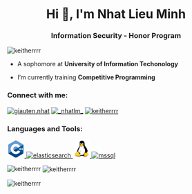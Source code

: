 <h1 align="center">Hi 👋, I'm Nhat Lieu Minh</h1>
<h3 align="center">Information Security - Honor Program</h3>

<p align="left"> <img src="https://komarev.com/ghpvc/?username=keitherrrr&label=Profile%20views&color=0e75b6&style=flat" alt="keitherrrr" /> </p>

- A sophomore at **University of Information Techonology**

- I’m currently training **Competitive Programming**

<h3 align="left">Connect with me:</h3>
<p align="left">
<a href="https://fb.com/giauten.nhat" target="blank"><img align="center" src="https://raw.githubusercontent.com/rahuldkjain/github-profile-readme-generator/master/src/images/icons/Social/facebook.svg" alt="giauten.nhat" height="30" width="40" /></a>
<a href="https://instagram.com/_nhatlm_" target="blank"><img align="center" src="https://raw.githubusercontent.com/rahuldkjain/github-profile-readme-generator/master/src/images/icons/Social/instagram.svg" alt="_nhatlm_" height="30" width="40" /></a>
<a href="https://codeforces.com/profile/keitherrrr" target="blank"><img align="center" src="https://raw.githubusercontent.com/rahuldkjain/github-profile-readme-generator/master/src/images/icons/Social/codeforces.svg" alt="keitherrrr" height="30" width="40" /></a>
</p>

<h3 align="left">Languages and Tools:</h3>
<p align="left"> <a href="https://www.w3schools.com/cpp/" target="_blank" rel="noreferrer"> <img src="https://raw.githubusercontent.com/devicons/devicon/master/icons/cplusplus/cplusplus-original.svg" alt="cplusplus" width="40" height="40"/> </a> <a href="https://www.elastic.co" target="_blank" rel="noreferrer"> <img src="https://www.vectorlogo.zone/logos/elastic/elastic-icon.svg" alt="elasticsearch" width="40" height="40"/> </a> <a href="https://www.linux.org/" target="_blank" rel="noreferrer"> <img src="https://raw.githubusercontent.com/devicons/devicon/master/icons/linux/linux-original.svg" alt="linux" width="40" height="40"/> </a> <a href="https://www.microsoft.com/en-us/sql-server" target="_blank" rel="noreferrer"> <img src="https://www.svgrepo.com/show/303229/microsoft-sql-server-logo.svg" alt="mssql" width="40" height="40"/> </a> </p>

<p><img align="left" src="https://github-readme-stats.vercel.app/api/top-langs?username=keitherrrr&show_icons=true&locale=en&layout=compact" alt="keitherrrr" /></p>

<p>&nbsp;<img align="center" src="https://github-readme-stats.vercel.app/api?username=keitherrrr&show_icons=true&locale=en" alt="keitherrrr" /></p>

<p><img align="center" src="https://github-readme-streak-stats.herokuapp.com/?user=keitherrrr&" alt="keitherrrr" /></p>
